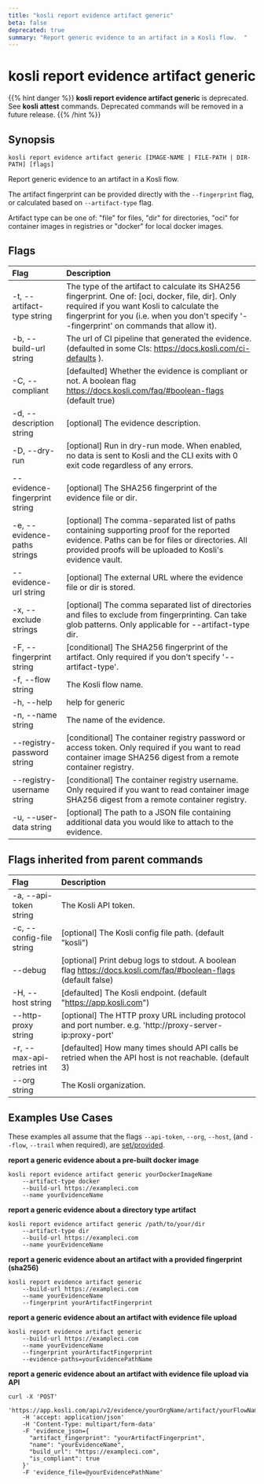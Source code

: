 ```yaml
---
title: "kosli report evidence artifact generic"
beta: false
deprecated: true
summary: "Report generic evidence to an artifact in a Kosli flow.  "
---
```


# kosli report evidence artifact generic

{{% hint danger %}}
**kosli report evidence artifact generic** is deprecated. See **kosli attest** commands.  Deprecated commands will be removed in a future release.
{{% /hint %}}
## Synopsis

```shell
kosli report evidence artifact generic [IMAGE-NAME | FILE-PATH | DIR-PATH] [flags]
```

Report generic evidence to an artifact in a Kosli flow.  

The artifact fingerprint can be provided directly with the `--fingerprint` flag, or 
calculated based on `--artifact-type` flag.

Artifact type can be one of: "file" for files, "dir" for directories, "oci" for container
images in registries or "docker" for local docker images.



## Flags
| Flag | Description |
| :--- | :--- |
|    -t, --artifact-type string  |  The type of the artifact to calculate its SHA256 fingerprint. One of: [oci, docker, file, dir]. Only required if you want Kosli to calculate the fingerprint for you (i.e. when you don't specify '--fingerprint' on commands that allow it).  |
|    -b, --build-url string  |  The url of CI pipeline that generated the evidence. (defaulted in some CIs: https://docs.kosli.com/ci-defaults ).  |
|    -C, --compliant  |  [defaulted] Whether the evidence is compliant or not. A boolean flag https://docs.kosli.com/faq/#boolean-flags (default true)  |
|    -d, --description string  |  [optional] The evidence description.  |
|    -D, --dry-run  |  [optional] Run in dry-run mode. When enabled, no data is sent to Kosli and the CLI exits with 0 exit code regardless of any errors.  |
|        --evidence-fingerprint string  |  [optional] The SHA256 fingerprint of the evidence file or dir.  |
|    -e, --evidence-paths strings  |  [optional] The comma-separated list of paths containing supporting proof for the reported evidence. Paths can be for files or directories. All provided proofs will be uploaded to Kosli's evidence vault.  |
|        --evidence-url string  |  [optional] The external URL where the evidence file or dir is stored.  |
|    -x, --exclude strings  |  [optional] The comma separated list of directories and files to exclude from fingerprinting. Can take glob patterns. Only applicable for --artifact-type dir.  |
|    -F, --fingerprint string  |  [conditional] The SHA256 fingerprint of the artifact. Only required if you don't specify '--artifact-type'.  |
|    -f, --flow string  |  The Kosli flow name.  |
|    -h, --help  |  help for generic  |
|    -n, --name string  |  The name of the evidence.  |
|        --registry-password string  |  [conditional] The container registry password or access token. Only required if you want to read container image SHA256 digest from a remote container registry.  |
|        --registry-username string  |  [conditional] The container registry username. Only required if you want to read container image SHA256 digest from a remote container registry.  |
|    -u, --user-data string  |  [optional] The path to a JSON file containing additional data you would like to attach to the evidence.  |


## Flags inherited from parent commands
| Flag | Description |
| :--- | :--- |
|    -a, --api-token string  |  The Kosli API token.  |
|    -c, --config-file string  |  [optional] The Kosli config file path. (default "kosli")  |
|        --debug  |  [optional] Print debug logs to stdout. A boolean flag https://docs.kosli.com/faq/#boolean-flags (default false)  |
|    -H, --host string  |  [defaulted] The Kosli endpoint. (default "https://app.kosli.com")  |
|        --http-proxy string  |  [optional] The HTTP proxy URL including protocol and port number. e.g. 'http://proxy-server-ip:proxy-port'  |
|    -r, --max-api-retries int  |  [defaulted] How many times should API calls be retried when the API host is not reachable. (default 3)  |
|        --org string  |  The Kosli organization.  |


## Examples Use Cases

These examples all assume that the flags  `--api-token`, `--org`, `--host`, (and `--flow`, `--trail` when required), are [set/provided](https://docs.kosli.com/getting_started/install/#assigning-flags-via-environment-variables). 

**report a generic evidence about a pre-built docker image**

```shell
kosli report evidence artifact generic yourDockerImageName 
	--artifact-type docker 
	--build-url https://exampleci.com 
	--name yourEvidenceName 

```

**report a generic evidence about a directory type artifact**

```shell
kosli report evidence artifact generic /path/to/your/dir 
	--artifact-type dir 
	--build-url https://exampleci.com 
	--name yourEvidenceName 

```

**report a generic evidence about an artifact with a provided fingerprint (sha256)**

```shell
kosli report evidence artifact generic 
	--build-url https://exampleci.com 
	--name yourEvidenceName 
	--fingerprint yourArtifactFingerprint

```

**report a generic evidence about an artifact with evidence file upload**

```shell
kosli report evidence artifact generic 
	--build-url https://exampleci.com 
	--name yourEvidenceName 
	--fingerprint yourArtifactFingerprint 
	--evidence-paths=yourEvidencePathName

```

**report a generic evidence about an artifact with evidence file upload via API**

```shell
curl -X 'POST' 
	'https://app.kosli.com/api/v2/evidence/yourOrgName/artifact/yourFlowName/generic' 
	-H 'accept: application/json' 
	-H 'Content-Type: multipart/form-data' 
	-F 'evidence_json={
  	  "artifact_fingerprint": "yourArtifactFingerprint",
	  "name": "yourEvidenceName",
      "build_url": "https://exampleci.com",
      "is_compliant": true
    }' 
	-F 'evidence_file=@yourEvidencePathName'
```

